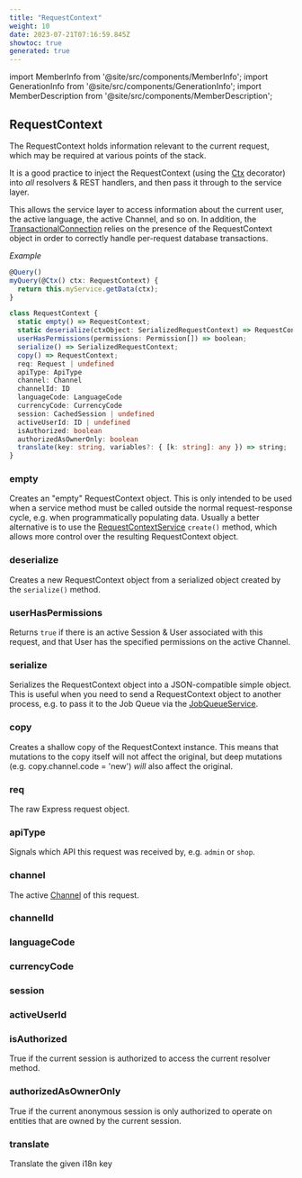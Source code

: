 ```yaml
---
title: "RequestContext"
weight: 10
date: 2023-07-21T07:16:59.845Z
showtoc: true
generated: true
---
```

<!-- This file was generated from the Vendure source. Do not modify. Instead, re-run the "docs:build" script -->
import MemberInfo from '@site/src/components/MemberInfo';
import GenerationInfo from '@site/src/components/GenerationInfo';
import MemberDescription from '@site/src/components/MemberDescription';


## RequestContext

<GenerationInfo sourceFile="packages/core/src/api/common/request-context.ts" sourceLine="44" packageName="@vendure/core" />

The RequestContext holds information relevant to the current request, which may be
required at various points of the stack.

It is a good practice to inject the RequestContext (using the <a href='/docs/reference/typescript-api/request/ctx-decorator#ctx'>Ctx</a> decorator) into
_all_ resolvers & REST handlers, and then pass it through to the service layer.

This allows the service layer to access information about the current user, the active language,
the active Channel, and so on. In addition, the <a href='/docs/reference/typescript-api/data-access/transactional-connection#transactionalconnection'>TransactionalConnection</a> relies on the
presence of the RequestContext object in order to correctly handle per-request database transactions.

*Example*

```ts
@Query()
myQuery(@Ctx() ctx: RequestContext) {
  return this.myService.getData(ctx);
}
```

```ts title="Signature"
class RequestContext {
  static empty() => RequestContext;
  static deserialize(ctxObject: SerializedRequestContext) => RequestContext;
  userHasPermissions(permissions: Permission[]) => boolean;
  serialize() => SerializedRequestContext;
  copy() => RequestContext;
  req: Request | undefined
  apiType: ApiType
  channel: Channel
  channelId: ID
  languageCode: LanguageCode
  currencyCode: CurrencyCode
  session: CachedSession | undefined
  activeUserId: ID | undefined
  isAuthorized: boolean
  authorizedAsOwnerOnly: boolean
  translate(key: string, variables?: { [k: string]: any }) => string;
}
```

<div className="members-wrapper">

### empty

<MemberInfo kind="method" type="() => <a href='/docs/reference/typescript-api/request/request-context#requestcontext'>RequestContext</a>"   />

Creates an "empty" RequestContext object. This is only intended to be used
when a service method must be called outside the normal request-response
cycle, e.g. when programmatically populating data. Usually a better alternative
is to use the <a href='/docs/reference/typescript-api/request/request-context-service#requestcontextservice'>RequestContextService</a> `create()` method, which allows more control
over the resulting RequestContext object.
### deserialize

<MemberInfo kind="method" type="(ctxObject: SerializedRequestContext) => <a href='/docs/reference/typescript-api/request/request-context#requestcontext'>RequestContext</a>"   />

Creates a new RequestContext object from a serialized object created by the
`serialize()` method.
### userHasPermissions

<MemberInfo kind="method" type="(permissions: <a href='/docs/reference/typescript-api/common/permission#permission'>Permission</a>[]) => boolean"   />

Returns `true` if there is an active Session & User associated with this request,
and that User has the specified permissions on the active Channel.
### serialize

<MemberInfo kind="method" type="() => SerializedRequestContext"   />

Serializes the RequestContext object into a JSON-compatible simple object.
This is useful when you need to send a RequestContext object to another
process, e.g. to pass it to the Job Queue via the <a href='/docs/reference/typescript-api/job-queue/job-queue-service#jobqueueservice'>JobQueueService</a>.
### copy

<MemberInfo kind="method" type="() => <a href='/docs/reference/typescript-api/request/request-context#requestcontext'>RequestContext</a>"   />

Creates a shallow copy of the RequestContext instance. This means that
mutations to the copy itself will not affect the original, but deep mutations
(e.g. copy.channel.code = 'new') *will* also affect the original.
### req

<MemberInfo kind="property" type="Request | undefined"   />

The raw Express request object.
### apiType

<MemberInfo kind="property" type="<a href='/docs/reference/typescript-api/request/api-type#apitype'>ApiType</a>"   />

Signals which API this request was received by, e.g. `admin` or `shop`.
### channel

<MemberInfo kind="property" type="<a href='/docs/reference/typescript-api/entities/channel#channel'>Channel</a>"   />

The active <a href='/docs/reference/typescript-api/entities/channel#channel'>Channel</a> of this request.
### channelId

<MemberInfo kind="property" type="<a href='/docs/reference/typescript-api/common/id#id'>ID</a>"   />


### languageCode

<MemberInfo kind="property" type="<a href='/docs/reference/typescript-api/common/language-code#languagecode'>LanguageCode</a>"   />


### currencyCode

<MemberInfo kind="property" type="<a href='/docs/reference/typescript-api/common/currency-code#currencycode'>CurrencyCode</a>"   />


### session

<MemberInfo kind="property" type="<a href='/docs/reference/typescript-api/auth/session-cache-strategy#cachedsession'>CachedSession</a> | undefined"   />


### activeUserId

<MemberInfo kind="property" type="<a href='/docs/reference/typescript-api/common/id#id'>ID</a> | undefined"   />


### isAuthorized

<MemberInfo kind="property" type="boolean"   />

True if the current session is authorized to access the current resolver method.
### authorizedAsOwnerOnly

<MemberInfo kind="property" type="boolean"   />

True if the current anonymous session is only authorized to operate on entities that
are owned by the current session.
### translate

<MemberInfo kind="method" type="(key: string, variables?: { [k: string]: any }) => string"   />

Translate the given i18n key


</div>

